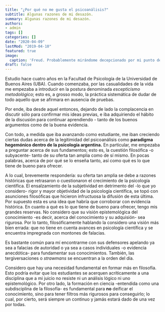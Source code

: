 ```yaml
---
title: "¿Por qué no me gusta el psicoanálisis?"
subtitle: Algunas razones de mi desazón.
summary: Algunas razones de mi desazón.
authors:
- admin
tags: []
categories: []
date: "2020-04-09"
lastMod: "2019-04-10"
featured: true
image:
  caption: 'Freud. Probablemente mirándome decepcionado por mi punto de vista'
draft: false
---
```

Estudio hace cuatro años en la Facultad de Psicología de la Universidad de Buenos Aires (UBA). Cuando comenzaba, por las casualidades de la vida me empezaba a introducir en la postura denominada *escepticismo metodológico*; esto es, a grosso modo, la práctica sistemática de dudar de todo aquello que se afirmara en ausencia de pruebas.

Por ende, iba desde aquel entonces, dejando de lado la complacencia en discutir sólo para confirmar mis ideas previas, e iba adquiriendo el hábito de la discusión para continuar aprendiendo - tanto de los buenos argumentos como de la buena evidencia.

Con todo, a medida que iba avanzando como estudiante, me iban creciendo ciertas dudas acerca de la legitimidad del psicoanálisis como **paradigma hegemónico dentro de la psicología argentina.** En particular, me empezaba a preguntar acerca de sus fundamentos; esto es, la cuestión filosófica -o subyacente- tanto de su oferta tan amplia como de sí mismo. En pocas palabras, acerca de por qué se lo enseña tanto, así como qué es lo que tiene de bueno para ofrecer.

A lo cual, brevemente respondería: su oferta tan amplia se debe a razones históricas que retrasaron o cuestionaron el crecimiento de la psicología científica. El ensalzamiento de la subjetividad en detrimento del -lo que yo considero- rigor y mayor objetividad de la psicología científica, se topó con asunciones filosóficas que hicieron infructuosa la difusión de esta última. Por supuesto esta es una idea que habría que corroborar con evidencia histórica. En cuanto a qué es lo que tiene de bueno para ofrecer, tengo mis grandes reservas. No considero que su visión epistemológica del conocimiento -es decir, acerca del conocimiento y su adquisión- sea rigurosa. Por lo tanto, filosóficamente hablando la considero una visión más bien errada: que no tiene en cuenta avances en psicología científica y se encuentra impregnada con montones de falacias. 

Es bastante común para mí encontrarme con sus defensores apelando ya sea a falacias de autoridad o ya sea a casos individuales -o evidencia anecdótica- para fundamentar sus conocimientos. También, las tergiversaciones o *strawmans* se encuentran a la orden del día. 

Considero que hay una necesidad fundamental en formar más en filosofía. Esto podría evitar que los estudiantes se acerquen acríticamente a una disciplina que a mi juicio no resiste ni un análisis lógico ni uno epistemológico. Por otro lado, la formación en ciencia -entendida como una subdisciplina de la filosofía- es fundamental para **no** deificar el conocimiento, sino para tener filtros más rigurosos para conseguirlo; lo cual, por cierto, será siempre un continuo y jamás estará dado de una vez por todas.




